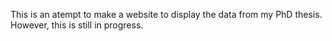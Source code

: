 This is an atempt to make a website to display the data from my PhD thesis.
However, this is still in progress.
